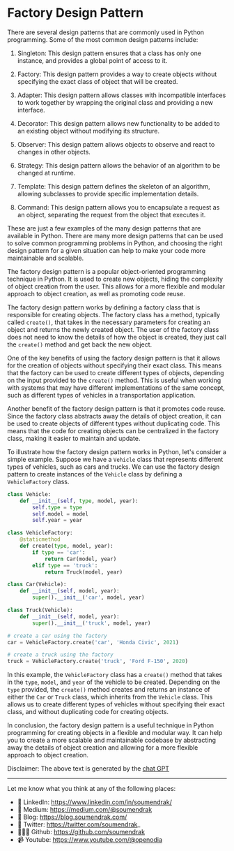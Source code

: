 # Factory Design Pattern

There are several design patterns that are commonly used in Python programming. Some of the most common design patterns include:

1.  Singleton: This design pattern ensures that a class has only one instance, and provides a global point of access to it.
    
2.  Factory: This design pattern provides a way to create objects without specifying the exact class of object that will be created.
    
3.  Adapter: This design pattern allows classes with incompatible interfaces to work together by wrapping the original class and providing a new interface.
    
4.  Decorator: This design pattern allows new functionality to be added to an existing object without modifying its structure.
    
5.  Observer: This design pattern allows objects to observe and react to changes in other objects.
    
6.  Strategy: This design pattern allows the behavior of an algorithm to be changed at runtime.
    
7.  Template: This design pattern defines the skeleton of an algorithm, allowing subclasses to provide specific implementation details.
    
8.  Command: This design pattern allows you to encapsulate a request as an object, separating the request from the object that executes it.
    

These are just a few examples of the many design patterns that are available in Python. There are many more design patterns that can be used to solve common programming problems in Python, and choosing the right design pattern for a given situation can help to make your code more maintainable and scalable.

The factory design pattern is a popular object-oriented programming technique in Python. It is used to create new objects, hiding the complexity of object creation from the user. This allows for a more flexible and modular approach to object creation, as well as promoting code reuse.

The factory design pattern works by defining a factory class that is responsible for creating objects. The factory class has a method, typically called `create()`, that takes in the necessary parameters for creating an object and returns the newly created object. The user of the factory class does not need to know the details of how the object is created, they just call the `create()` method and get back the new object.

One of the key benefits of using the factory design pattern is that it allows for the creation of objects without specifying their exact class. This means that the factory can be used to create different types of objects, depending on the input provided to the `create()` method. This is useful when working with systems that may have different implementations of the same concept, such as different types of vehicles in a transportation application.

Another benefit of the factory design pattern is that it promotes code reuse. Since the factory class abstracts away the details of object creation, it can be used to create objects of different types without duplicating code. This means that the code for creating objects can be centralized in the factory class, making it easier to maintain and update.

To illustrate how the factory design pattern works in Python, let's consider a simple example. Suppose we have a `Vehicle` class that represents different types of vehicles, such as cars and trucks. We can use the factory design pattern to create instances of the `Vehicle` class by defining a `VehicleFactory` class.

```python
class Vehicle:
    def __init__(self, type, model, year):
        self.type = type
        self.model = model
        self.year = year

class VehicleFactory:
    @staticmethod
    def create(type, model, year):
        if type == 'car':
            return Car(model, year)
        elif type == 'truck':
            return Truck(model, year)

class Car(Vehicle):
    def __init__(self, model, year):
        super().__init__('car', model, year)

class Truck(Vehicle):
    def __init__(self, model, year):
        super().__init__('truck', model, year)

# create a car using the factory
car = VehicleFactory.create('car', 'Honda Civic', 2021)

# create a truck using the factory
truck = VehicleFactory.create('truck', 'Ford F-150', 2020)
```

In this example, the `VehicleFactory` class has a `create()` method that takes in the `type`, `model`, and `year` of the vehicle to be created. Depending on the `type` provided, the `create()` method creates and returns an instance of either the `Car` or `Truck` class, which inherits from the `Vehicle` class. This allows us to create different types of vehicles without specifying their exact class, and without duplicating code for creating objects.

In conclusion, the factory design pattern is a useful technique in Python programming for creating objects in a flexible and modular way. It can help you to create a more scalable and maintainable codebase by abstracting away the details of object creation and allowing for a more flexible approach to object creation.

Disclaimer: The above text is generated by the [chat GPT](https://chat.openai.com/chat)

-----

Let me know what you think at any of the following places:

- 🔗 LinkedIn: https://www.linkedin.com/in/soumendrak/
- 📝 Medium: https://medium.com/@soumendrak
- 📖 Blog: https://blog.soumendrak.com/
- 🐥 Twitter: https://twitter.com/soumendrak_
- 🧑🏻‍💻 Github: https://github.com/soumendrak
- 📹 Youtube: https://www.youtube.com/@openodia